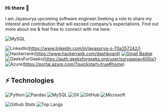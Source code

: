 ### Hi there 👋

I am Jayasurya upcoming software engineer.Seeking a role to share my interest and contribution that will exceed company’s expectations. Find out more about me & feel free to connect with me here:

![MySQL](https://img.shields.io/badge/mysql-%2300f.svg?style=for-the-badge&logo=mysql&logoColor=white)

![LinkedIn](https://img.shields.io/badge/linkedin-%230077B5.svg?style=for-the-badge&logo=linkedin&logoColor=white)(https://www.linkedin.com/in/jayasurya-s-70a357242/)
![Hackerrank](https://img.shields.io/badge/-Hackerrank-2EC866?style=for-the-badge&logo=HackerRank&logoColor=white)(https://www.hackerrank.com/dashboard)
[![Gmail Badge](https://img.shields.io/badge/-jsurya2552000@gmail.com-c14438?style=flat-square&logo=Gmail&logoColor=white&link=mailto:jsurya2552000@gmail.com)](mailto:jsurya2552000@gmail.com)
![GeeksForGeeks](https://img.shields.io/badge/GeeksforGeeks-gray?style=for-the-badge&logo=geeksforgeeks&logoColor=35914c)(https://auth.geeksforgeeks.org/user/suryaasjay400q/)
![Azure](https://img.shields.io/badge/azure-%230072C6.svg?style=for-the-badge&logo=microsoftazure&logoColor=white)(https://portal.azure.com/?quickstart=true#home)



## ⚡ Technologies

![Python](https://img.shields.io/badge/-Python-black?style=flat-square&logo=Python)
![Pandas](https://img.shields.io/badge/pandas-%23150458.svg?style=for-the-badge&logo=pandas&logoColor=white)
![MySQL](https://img.shields.io/badge/-MySQL-black?style=flat-square&logo=mysql)
![Git](https://img.shields.io/badge/-Git-black?style=flat-square&logo=git)
![GitHub](https://img.shields.io/badge/-GitHub-181717?style=flat-square&logo=github)
![Microsoft](https://img.shields.io/badge/Microsoft-0078D4?style=for-the-badge&logo=microsoft&logoColor=white)

![Github Stats](https://github-readme-stats.vercel.app/api?username=Jayasurya2552&count_private=true&show_icons=true&include_all_commits=true)
![Top Langs](https://github-readme-stats.vercel.app/api/top-langs/?username=Jayasurya2552&hide=TeX&layout=compact)
